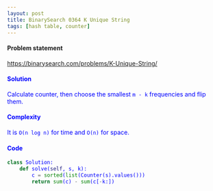 ```yaml
---
layout: post
title: BinarySearch 0364 K Unique String
tags: [hash table, counter]
---
```


#### Problem statement

<a href="https://binarysearch.com/problems/K-Unique-String/"> <font color = blue>https://binarysearch.com/problems/K-Unique-String/

#### Solution
Calculate counter, then choose the smallest `m - k` frequencies and flip them.

#### Complexity
It is `O(n log n)` for time and `O(n)` for space.

#### Code
```python
class Solution:
    def solve(self, s, k):
        c = sorted(list(Counter(s).values()))
        return sum(c) - sum(c[-k:])
```
